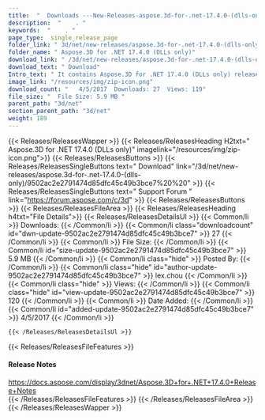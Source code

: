 ```yaml
---
title:  "  Downloads ---New-Releases-aspose.3d-for-.net-17.4.0-(dlls-only) . " 
description:  "    . " 
keywords:  "    . " 
page_type:  single_release_page
folder_link: " 3d/net/new-releases/aspose.3d-for-.net-17.4.0-(dlls-only)/"
folder_name: " Aspose.3D for .NET 17.4.0 (DLLs only)"
download_link: " /3d/net/new-releases/aspose.3d-for-.net-17.4.0-(dlls-only)/9502ac2e2791474d85dfc45c49b3bce7"
download_text: " Download"
Intro_text: " It contains Aspose.3D for .NET 17.4.0 (DLLs only) release."
image_link: "/resources/img/zip-icon.png"
download_count: "   4/5/2017  Downloads: 27  Views: 119"
file_size: "  File Size: 5.9 MB "
parent_path: "3d/net"
section_parent_path: "3d/net"
weight: 189
---
```


{{< Releases/ReleasesWapper >}}
  {{< Releases/ReleasesHeading H2txt=" Aspose.3D for .NET 17.4.0 (DLLs only)" imagelink="/resources/img/zip-icon.png">}}
  {{< Releases/ReleasesButtons >}}
    {{< Releases/ReleasesSingleButtons text=" Download" link="/3d/net/new-releases/aspose.3d-for-.net-17.4.0-(dlls-only)/9502ac2e2791474d85dfc45c49b3bce7%20%20" >}}
    {{< Releases/ReleasesSingleButtons text=" Support Forum " link="https://forum.aspose.com/c/3d" >}}
  {{< Releases/ReleasesButtons >}}
  {{< Releases/ReleasesFileArea >}}
    {{< Releases/ReleasesHeading h4txt="File Details">}}
    {{< Releases/ReleasesDetailsUl >}}
            {{< Common/li  >}} Downloads: {{< /Common/li >}} 
      {{< Common/li class="downloadcount" id="dwn-update-9502ac2e2791474d85dfc45c49b3bce7" >}} 27 {{< /Common/li >}} 
      {{< Common/li  >}} File Size: {{< /Common/li >}} 
      {{< Common/li id="size-update-9502ac2e2791474d85dfc45c49b3bce7" >}} 5.9 MB {{< /Common/li >}} 
      {{< Common/li  class="hide" >}} Posted By: {{< /Common/li >}} 
      {{< Common/li class="hide" id="author-update-9502ac2e2791474d85dfc45c49b3bce7" >}} lex.chou {{< /Common/li >}} 
      {{< Common/li class="hide"  >}} Views: {{< /Common/li >}} 
      {{< Common/li class="hide" id="view-update-9502ac2e2791474d85dfc45c49b3bce7" >}} 120 {{< /Common/li >}} 
      {{< Common/li  >}} Date Added: {{< /Common/li >}} 
      {{< Common/li id="added-update-9502ac2e2791474d85dfc45c49b3bce7" >}} 4/5/2017 {{< /Common/li >}} 

    {{< /Releases/ReleasesDetailsUl >}}

  {{< Releases/ReleasesFileFeatures >}}
      <h4>Release Notes</h4><div><a href="https://docs.aspose.com/display/3dnet/Aspose.3D+for+.NET+17.4.0+Release+Notes">https://docs.aspose.com/display/3dnet/Aspose.3D+for+.NET+17.4.0+Release+Notes</a></div>
  {{< /Releases/ReleasesFileFeatures >}}
 {{< /Releases/ReleasesFileArea >}}
{{< /Releases/ReleasesWapper >}}


